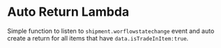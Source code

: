 # Auto Return Lambda

Simple function to listen to `shipment.worflowstatechange` event and auto create a return for all items that have `data.isTradeInItem:true`.

